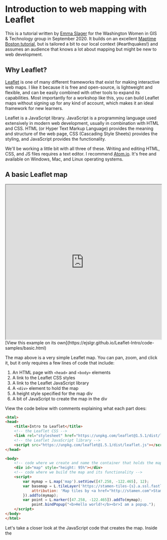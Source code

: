 # Introduction to web mapping with Leaflet

This is a tutorial written by [Emma Slager](http://faculty.washington.edu/ejslager/) for the Washington Women in GIS & Technology group in September 2020. It builds on an excellent [Maptime Boston tutorial](https://maptimeboston.github.io/leaflet-intro/), but is tailored a bit to our local context (#earthquakes!) and assumes an audience that knows a lot about mapping but might be new to web development.

## Why Leaflet? 

[Leaflet](https://leafletjs.com/) is one of many different frameworks that exist for making interactive web maps. I like it because it is free and open-source, is lightweight and flexible, and can be easily combined with other tools to expand its capabilities. Most importantly for a workshop like this, you can build Leaflet maps without signing up for any kind of account, which makes it an ideal framework for new learners. 

Leaflet is a JavaScript library. JavaScript is a programming language used extensively in modern web development, usually in combination with HTML and CSS. HTML (or Hyper Text Markup Language) provides the meaning and structure of the web page, CSS (Cascading Style Sheets) provides the styling, and JavaScript provides the functionality. 

We'll be working a little bit with all three of these. Writing and editing HTML, CSS, and JS files requires a text editor. I recommend [Atom.io](https://atom.io/). It's free and available on Windows, Mac, and Linux operating systems. 

## A basic Leaflet map

<iframe src="https://ejslgr.github.io/Leaflet-Intro/code-samples/basic.html" style="width:100%; height:500px;"></iframe>
[View this example on its own](https://ejslgr.github.io/Leaflet-Intro/code-samples/basic.html)

The map above is a very simple Leaflet map. You can pan, zoom, and click it, but it only requires a few lines of code that include: 

1. An HTML page with ```<head>``` and ```<body>``` elements
2. A link to the Leaflet CSS styles
3. A link to the Leaflet JavaScript library
4. A ```<div>``` element to hold the map
5. A height style specified for the map div
6. A bit of JavaScript to create the map in the div

View the code below with comments explaining what each part does:
```html
<html>
<head>
	<title>Intro to Leaflet</title>
 	<!-- the Leaflet CSS -->
	<link rel="stylesheet" href="https://unpkg.com/leaflet@1.5.1/dist/leaflet.css"/>
	<!-- the Leaflet JavaScript library -->
	<script src="https://unpkg.com/leaflet@1.5.1/dist/leaflet.js"></script>
</head>

<body>
  	<!-- code where we create and name the container that holds the map -->
	<div id="map" style="height: 95%"></div>
  	<!-- code where we build the map and its functionality -->
	<script>
		var mymap = L.map('map').setView([47.258, -122.465], 12);
		var basemap = L.tileLayer('https://stamen-tiles-{s}.a.ssl.fastly.net/terrain/{z}/{x}/{y}{r}.png', {
			attribution: 'Map tiles by <a href="http://stamen.com">Stamen Design</a>, <a href="http://creativecommons.org/licenses/by/3.0">CC BY 3.0</a> &mdash; Map data &copy; <a href="https://www.openstreetmap.org/copyright">OpenStreetMap</a> contributors',
		}).addTo(mymap);
		var point = L.marker([47.258, -122.465]).addTo(mymap);
			point.bindPopup("<b>Hello world!</b><br>I am a popup.");
  	</script>
</body>
</html>
```
Let's take a closer look at the JavaScript code that creates the map. Inside the <script> tags, we have code that: 

1. Creates the map variable (named "```mymap```") 
2. Uses ```L.map()``` to initialize the map object, passing it the id of the div where we want the map to go
3. Uses the ```setView()``` method to center the map on Tacoma (latitude 47.258 and longitude -122.465) and set the zoom level to 12
4. Uses ```L.tileLayer()``` to create the base layer of map tiles, specifying a URL template for the tile images. In this case, we're using tiles map designed by a company called Stamen, but we could use tiles from [many different sources](http://leaflet-extras.github.io/leaflet-providers/preview/), including Open Street Map, ESRI, or Carto. {z}/{x}/{y} is a template that Leaflet uses to find tiles at the correct zoom, x, and y coordinates. The code inside the ```attribution``` option sets the attribution text that appears in the bottom right corner of the map. 
5. Uses the ```addTo()``` method to add the base tile layer to the map
6. Uses ```L.marker()```to create a point marker at lat/long 42.258, -122.465 and ```addTo()``` to add the point marker to the map
7. Uses ```.bindPopup``` to create a popup that appears when the point marker is clicked. We use HTML ```("<b>Hello world!</b><br>I am a popup.")``` to provide the content of the popup. 

## Try it yourself

For the next section of the tutorial, I suggest that you download this <a href="https://github.com/ejslgr/Leaflet-Intro/blob/master/code-samples/earthquakes-starter.html" download>starter file</a>, open it in Atom, and follow along to make the changes yourself. 

You'll note that the starter file (called earthquakes-starter.html) is very similar to the basic Leaflet map we looked at above, except that we've removed the marker and changed the center and zoom level. Next, we'll add some data.

## Working with GeoJSON data

Adding data with the ```L.marker()``` method is simple, but it can be somewhat inconvenient. If we were mapping hundreds of points, we would have to manually type in the lat/long pairs for every point into our code. No thank you! Can't we just add a Shapefile? 

Shapefiles, as you likely know, are the default vector data format when working with ArcGIS. With web mapping, however, the standard data format is GeoJSON. Like other formats for geospatial data, GeoJSON stores information about geographic features and their non-spatial attributes (e.g. a line indicating a street and the name of the street). It is based on JavaScript Object Notation, which means it will be more familiar to web developers than GIS professionals, but it's fairly easy to work with and understand.  

Instead of storing data in tables, GeoJSON stores data in "key: value pairs." These are both machine readable and human readable. Here's an example: 
```json
{ "type": "FeatureCollection",
  "features": [
    { "type": "Feature",
      "geometry": {"type": "Point", "coordinates": [102.0, 0.5]},
      "properties": {"name": "Example Point"}
      },
      
    { "type": "Feature",
      "geometry": {
        "type": "LineString",
        "coordinates": [
          [102.0, 0.0], [103.0, 1.0], [104.0, 0.0], [105.0, 1.0]
          ]},
      "properties": {
        "name": "example line",
        "number of vertices": 4
        }
      },
      
    { "type": "Feature",
       "geometry": {
         "type": "Polygon",
         "coordinates": [
           [ [100.0, 0.0], [101.0, 0.0], [101.0, 1.0],
             [100.0, 1.0], [100.0, 0.0] ]
           ]},
       "properties": {
         "name": "example polygon",
         "number of vertices": 5}
         }
    ]
  }
  ```
In this file, we have a collection of features. Each feature has a geometry and properties. The geometry describes the geographic feature. For instance, the first feature is a point located at lat: 0.5 and lon: 102.0. The properties are the non-spatial attributes. In this case, each feature has a name, and the line and polygon features also have a property that lists of the number of vertices in the shape. 

If you want to know more about GeoJSON, a good place to start is its [Wikipedia page](https://en.wikipedia.org/wiki/GeoJSON). Note that many open data portals make data available to download in the GeoJSON format, but it's also possible to convert data in other formats (like Shapefiles, CSVs, KMLs, etc.) into GeoJSON with various tools. 

## Adding GeoJSON data to our Leaflet map

To our map, we're going to add a live GeoJSON feed of all the earthquakes that occurred in the past day. USGS maintains numerous earthquake feeds, and you can see a summary of the information it makes available about these quakes here: [https://earthquake.usgs.gov/earthquakes/feed/v1.0/geojson.php](https://earthquake.usgs.gov/earthquakes/feed/v1.0/geojson.php)

The feed we want is all earthquakes of every magnitude that occurred in the last 24 hours: [https://earthquake.usgs.gov/earthquakes/feed/v1.0/summary/all_day.geojson](https://earthquake.usgs.gov/earthquakes/feed/v1.0/summary/all_day.geojson). If you click on this link, you'll recognize that what you're looking at is a GeoJSON file: a collection of features that have a specified geometry and numerous properties or non-spatial attributes.

Here's the code we use to add the earthquake GeoJSON to our map. If you're following along in Atom, add the lines of code as indicated, then view your changes in a web browser. 

In the ```head``` of the HTML file, after the line of code where you add the leaflet.js script, insert the following: 

```html
<script src="https://cdnjs.cloudflare.com/ajax/libs/jquery/3.5.1/jquery.min.js"></script>
```

This is a link to the JQuery library. JQuery is a common JavaScript library that makes it easy to make changes to a web page. In this case, we'll use it to load our GeoJSON file. 

Next, in the ```body``` of the HTML file, after the code where you initialize the map but before the ```</script>``` tag closes, add the following: 

```javascript
// load GeoJSON from an external file and add it to the map
$.getJSON("https://earthquake.usgs.gov/earthquakes/feed/v1.0/summary/all_day.geojson",function(data){
    L.geoJson(data).addTo(mymap);
});
```

```$.getJSON``` loads the file located at the URL that is specified. Then, ```L.geoJson()``` creates a vector layer from the GeoJSON and adds it to the map with ```.addTo()```. 

Save your work and open it in your web browser and it should look like this: 

<iframe src="https://ejslgr.github.io/Leaflet-Intro/code-samples/earthquakes-ex1.html" style="width:100%; height:500px;"></iframe>
[View this example on its own](https://ejslgr.github.io/Leaflet-Intro/code-samples/earthquakes-ex1.html)


## Adding interactivity: Let's make those markers clickable!

If we hover over the markers, we should see the cursor change from the panning hand to the pointing finger, suggesting that we can click on the markers. However, clicking doesn't seem to do anything! Let's change that. Let's make it so that when we click the markers, we get a pop-up window that tells us the location and magnitude of the earthquake and get a link we can click for more information. Thankfully each of these things (location, magnitude, and further info link) are available as properties in the earthquake GeoJSON. 

Change the code that creates the GeoJSON layer as follows, adding the ```pointToLayer``` option to the ```L.geoJson()``` method before we add the layer to the map: 

```javascript
$.getJSON("https://earthquake.usgs.gov/earthquakes/feed/v1.0/summary/all_day.geojson",function(data){
    L.geoJson(data, {
        pointToLayer: function(feature, latlng){
            var marker = L.marker(latlng);
            marker.bindPopup("hello!");
            return marker;
        }
    }).addTo(mymap);
});
```

```pointToLayer``` is an option built into the ```L.geoJson()``` method that Leaflet uses to determine how to convert a point feature into a map layer. ```pointToLayer``` always accepts two arguments, the GeoJSON ```feature``` and ```latlng```, which indicates the location of the feature. We then return the features as some kind of Leaflet layer, in this case, a marker layer, specified by ```L.marker()```. (Later, we'll experiment with another kind of Leaflet layer, the circle marker, or L.circleMarker.) Each marker appears at the given feature's specified lat,lng location. 

Now, when we click on each earthquake marker, we should get a pop-up that reads "hello!" Let's make that text a little more helpful. Change the ```marker.bindPopup``` line of code as follows: 

```javascript
marker.bindPopup("Location: " + feature.properties.place + "<br>Magnitude: " + feature.properties.mag + "<br><a href =" + feature.properties.url +">More info</a>");
```

This code uses HTML to set the content of the marker pop-up. It selects information from GeoJSON using the ```feature.properties. ``` notation to display the 'place,' 'mag,' and 'url' properties for the selected feature. We can reference what these properties are in the [GeoJSON metadata](https://earthquake.usgs.gov/earthquakes/feed/v1.0/geojson.php). Now, the markers should be clickable: 
<iframe src="https://ejslgr.github.io/Leaflet-Intro/code-samples/earthquakes-ex2.html" style="width:100%; height:500px;"></iframe>
[View this example on its own](https://ejslgr.github.io/Leaflet-Intro/code-samples/earthquakes-ex2.html)

## Adding some style: proportional symbols

By default, the points are styled with generic blue markers. This is fine, but what if we wanted to style the markers based on some attribute, such as magnitude? We can use JavaScript to make a proportional symbol map using conditional statements. 

First, let's change our markers to circle markers. Make the following change to your code. JavaScript is case sensitive, so make sure you capitalize correctly!

```javascript
var marker = L.circleMarker(latlng);
```

By default, these are styled as blue circles with a radius of 10 pixels, and a partly transparent fill. We can change these style defaults with options that are specified within the ```L.circleMarker()``` method. Make the following change and view the results: 

```javascript
var marker = L.circleMarker(latlng, {radius: 2, color: 'red'});
```

Here we've made the radius just 2px across and changed the color of the circle to red. In web mapping, you can [define colors](https://www.w3schools.com/html/html_colors.asp) a number of ways, including with hex codes, rgb values, or---for a limited set of colors--- with standard names. Here we've used a standard name. 

Next, let's set the radius of the circle to change based on the magnitude of the earthquake. Make the following change to your code: 

```javascript
var marker = L.circleMarker(latlng, {radius: feature.properties.mag, color: 'red'});
```

Here we're pulling our radius value from the magnitude property of the GeoJSON. At the time of my writing this tutorial, there had been a lot of small earthquakes in North America and a smaller number of larger earthquakes in the Pacific and Indian Oceans. What do the patterns look like on the day you're mapping the data? 

Currently, the data is not classified, as is typical with proportional symbol maps of numeric data. But what if we were working with ordered categorical data? Let's say we wanted to put the quakes into four categories: tiny (quakes under mag 1), small (quakes between mag 1 and 2.5), medium (between mag 2.5 and 4.5), and large (quakes larger than mag 4.5). We can achieve this with an if/else statement: 

```javascript
$.getJSON("https://earthquake.usgs.gov/earthquakes/feed/v1.0/summary/all_day.geojson",function(data){
	// add GeoJSON layer to the map once the file is loaded
		L.geoJson(data, {
			pointToLayer: function(feature, latlng){
                		var radiusSize,
				mag = feature.properties.mag;
                			if (mag > 4.5) radiusSize = 10;
					else if ( mag > 2.5) radiusSize = 6;
                			else if (mag > 1) radiusSize = 4;
					else radiusSize = 2;
                		var marker = L.circleMarker(latlng, {radius: radiusSize, color: 'red'});
				marker.bindPopup("Location: " + feature.properties.place + "<br>Magnitude: " + feature.properties.mag + "<br><a href =" + feature.properties.url +">More info</a>");
				return marker;
			}
		}).addTo(mymap);
});
```
Make these changes, save your work, and view the changes in your web browser: 
<iframe src="https://ejslgr.github.io/Leaflet-Intro/code-samples/earthquakes-ex3.html" style="width:100%; height:500px;"></iframe>
[View this example on its own](https://ejslgr.github.io/Leaflet-Intro/code-samples/earthquakes-ex3.html)

## Adding a title, legend, and expanatory text

Finally, let's practice good cartography and add some vital map elements. We'll add the title and explanatory text outside of the map and in the web page itself. At the very top of the ```<body>``` of your html document, above the code where you create the div that holds the map, add the following line of code: 
```html
<h1>Earthquakes that have occurred in the past 24 hours</h1>
```
```<h1>``` is an HTML element that serves as a header. h1 is the largest header, h2 would be a smaller sub-header, h3 smaller yet, etc. 

When you save and preview the changes, you might now have to scroll down a bit to see both the header and the full map. Let's shrink the size of the map div so that this isn't the case. Change the ```"height"``` attribute of the map div to 80% instead of 95%: 
```html
	<div id="map" style="height: 80%"></div>
```
Sans-serif fonts are generally easier to read on digital screens than serified fonts, but our text defaults to Times New Roman. Let's change that with some CSS styling. In the ```<head>``` of the HTML document, beneath the lines of code where we add the Leaflet and JQuery links, add the following: 
```html
	<!--CSS styles-->
	<style>
	body {
		font-family: sans-serif;
	}
	</style>
```
Next, let's add some explanatory text. In the ```<body>``` of the HTML document, below the code that creates the map div but above the opening ```<script>``` tag, add the following: 
```html
	<p>This map depicts all earthquakes that have occurred in the past 24 hours. Data comes from the <a href="https://earthquake.usgs.gov/earthquakes/feed/v1.0/geojson.php">USGS Live Earthquake Feed</a> and is updated every minute. Earthquakes are visualized with proportional symbols where earthquakes of larger magnitude are depicted with larger circle markers. Click on a marker for more information about the earthquake.</p>
	<p>The Pacific Northwest lies along the Cascadia fault. Tectonic activity along this fault could cause a catastrophic earthquake that would produce major damage throughout our region. Learn about how researchers at the University of Washington are modelling earthquake risk and preparing for disaster response at the <a href="https://hazards.uw.edu/geology/m9/">M9 Project</a>.</p>
```
The ```<p>``` tag is an HTML element that we use to enclose paragraphs. The ```<a>``` tag (a for 'anchor') allows us to link to other URLs, which we use here to link to our data source and an external website where users can learn more about earthquake preparedness research in the PNW. 

Having text span the entire width of the browser window makes for very short, wide paragraphs. Let's limit the width and center the main content on our page with a little extra CSS styling. Back in the ```<head>``` inside the ```<style>``` tags, update the CSS as follows: 

```css
body {
	font-family: sans-serif;
	max-width: 900px;
	margin: auto;
}
```
Now, our map and the explanatory text will not exceed a width of 900px, no matter how wide the browser screen is. ```margin: auto;``` also centers the content by automatically adding margins of equal width on either side of the main body content. We could do a whole lot more with CSS to make our page appear more polished and professional, but this is enough for now. Looking good!

<iframe src="https://ejslgr.github.io/Leaflet-Intro/code-samples/earthquakes-ex4.html" style="width:100%; height:500px;"></iframe>
[View this example on its own](https://ejslgr.github.io/Leaflet-Intro/code-samples/earthquakes-ex4.html)

Finally, let's add a legend. Somewhat counter-intuitively, adding a legend is not particularly easy with Leaflet. Let's hope that some future version release changes that. In the meantime, adding a legend to our map will take four final steps: linking to one more library, creating the legend content in HTML, styling the legend with CSS, and adding the legend with JavaScript. First, in the ```<head>``` add this line of code below your link the JQuery library and above the ```<style>``` section: 
```html
<script src= "https://cdn.jsdelivr.net/npm/leaflet-legend@1.0.2/leaflet-legend.min.js"></script>
```
This library (or 'plugin' as Leaflet calls them) was made by a Leaflet user to make it a bit easier to add legends. This is actually one of the things I love about Leaflet; its user community is empowered and encouraged to make add-ons that increase the functionality of the framework. Next, add the following HTML code to the ```<body>``` of your document, below the explanatory text and above the ```<script>``` tag. 
```html
<div id="legend">
		<h3><center>Earthquake magnitude</center></h3>
		<ul style="list-style-type:none">
			<li>
				<svg width="24" height="24">
					<circle cx="12" cy="20" r="2" stroke="red" stroke-width="3" fill="red" fill-opacity=".4"/>
				</svg>
				<text>Less than 1</text>
			</li>
			<li>
				<svg width="24" height="24">
					<circle cx="12" cy="18" r="4" stroke="red" stroke-width="3" fill="red" fill-opacity=".4"/>
				</svg>
				<text>Between 1 and 2.5</text>
			</li>
			<li>
				<svg width="24" height="24">
					<circle cx="12" cy="14" r="6" stroke="red" stroke-width="3" fill="red" fill-opacity=".4"/>
				</svg>
				<text>Between 2.5 and 4.5</text>
			</li>
			<li>
				<svg width="24" height="24">
					<circle cx="12" cy="12" r="10" stroke="red" stroke-width="3" fill="red" fill-opacity=".4"/>
				</svg>
				<text x="0" y="0)">Greater than 4.5</text>
			</li>
		</ul>
	</div>
```
Save your changes and view them in the web browser. If you scroll down, you should see the legend below the explanatory text. However, we want this to appear on the map itself. Toward the bottom of the ```<body>```, just before the ```</script>``` tag closes, add the following JavaScript code: 
```javascript
	var Legend =  new L.Control.Legend({
		position: 'bottomright',
	});

	mymap.addControl(Legend);
	$(".legend-container").append( $("#legend") );
```
Now the legend should appear on the map itself. But it's hard to read! Let's add a little CSS styling to fix that. In the ```<head>```, inside the ```<style>``` section of your code, add the following CSS: 
```css
	#legend {
		line-height: 0px;
		background: white;
		opacity: 0.8;
		padding:5px 25px 5px 0px;
	}
```
The final version of the map should look something like this! 
<iframe src="https://ejslgr.github.io/Leaflet-Intro/code-samples/earthquakes-ex5.html" style="width:100%; height:500px;"></iframe>
[View this example on its own](https://ejslgr.github.io/Leaflet-Intro/code-samples/earthquakes-ex5.html)

## Onward!

Though we accomplished a lot in this tutorial (setting up web map, adding data, adding interactivity, styling our data, and adding additional elements), we've barely scratched the surface of what you can do with web mapping. We spend two quarters on these techniques in the [Masters of Geospatial Technologies program at UWT](https://www.tacoma.uw.edu/urban-studies/ms-program-overview), and the possibilities are endless. If you're interested in going further, check out some of the resources below. This list was curated by Andy Woodruff, Ryan Mullins, and Cristen Jones (the folks behind [the tutorial](https://maptimeboston.github.io/leaflet-intro/) on which I based much of the above!) and updated by me.  

*   [Tutorials on the main Leaflet site](http://leafletjs.com/examples.html)
*   [Leaflet API reference](http://leafletjs.com/reference.html)
*   [Previews and URLs for many basemap options](http://leaflet-extras.github.io/leaflet-providers/preview/)
*   [Mapbox.js, a library that builds on Leaflet and integrates with Mapbox maps](https://docs.mapbox.com/mapbox-gl-js/api/)
*   [How Simplicity Will Save GIS](http://vimeo.com/106112939), a talk by Vladimir Agafonkin at FOSS4G 2014, demonstrating the thinking behind Leaflet
*   [Web Mapping: A Workbook for Interactive Cartography and Visualization on the Open Web](https://github.com/uwcartlab/webmapping), from Robert E. Roth and collaborators at the University of Wisconson, Madison
*   [Dynamic Cartography lab assignments](https://github.com/RyanMullins/Geog461W.SP2014.Labs) from Ryan Mullins, covering many techniques and technologies, including Leaflet.
*   [Leaflet and Mapbox JavaScript API Fundamentals](https://github.com/geografa/foss4g2014-workshops/blob/master/Leaflet-and-Mapbox-JavaScript-API-Fundamentals.md) workshop by Rafa Gutierrez
*   Texts such as [Web Cartography: Map Design for Interactive and Mobile Devices](http://www.amazon.com/Web-Cartography-Design-Interactive-Devices/dp/1439876223) can be good for understanding good map design principles.
